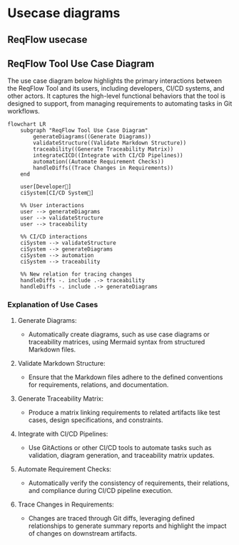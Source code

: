 # Usecase diagrams


## ReqFlow usecase


## ReqFlow Tool Use Case Diagram

The use case diagram below highlights the primary interactions between the ReqFlow Tool and its users, including developers, CI/CD systems, and other actors. It captures the high-level functional behaviors that the tool is designed to support, from managing requirements to automating tasks in Git workflows.

```mermaid
flowchart LR
    subgraph "ReqFlow Tool Use Case Diagram"
        generateDiagrams((Generate Diagrams))
        validateStructure((Validate Markdown Structure))
        traceability((Generate Traceability Matrix))
        integrateCICD((Integrate with CI/CD Pipelines))
        automation((Automate Requirement Checks))
        handleDiffs((Trace Changes in Requirements))
    end

    user[Developer👤]
    ciSystem[CI/CD System🤖]

    %% User interactions
    user --> generateDiagrams
    user --> validateStructure
    user --> traceability

    %% CI/CD interactions
    ciSystem --> validateStructure
    ciSystem --> generateDiagrams
    ciSystem --> automation
    ciSystem --> traceability

    %% New relation for tracing changes
    handleDiffs -. include .-> traceability
    handleDiffs -. include .-> generateDiagrams
```

### Explanation of Use Cases


1. Generate Diagrams:
   - Automatically create diagrams, such as use case diagrams or traceability matrices, using Mermaid syntax from structured Markdown files.

2. Validate Markdown Structure:
   - Ensure that the Markdown files adhere to the defined conventions for requirements, relations, and documentation.

3. Generate Traceability Matrix:
   - Produce a matrix linking requirements to related artifacts like test cases, design specifications, and constraints.

4. Integrate with CI/CD Pipelines:
   - Use GitActions or other CI/CD tools to automate tasks such as validation, diagram generation, and traceability matrix updates.

5. Automate Requirement Checks:
   - Automatically verify the consistency of requirements, their relations, and compliance during CI/CD pipeline execution.

6. Trace Changes in Requirements:
   - Changes are traced through Git diffs, leveraging defined relationships to generate summary reports and highlight the impact of changes on downstream artifacts. 

